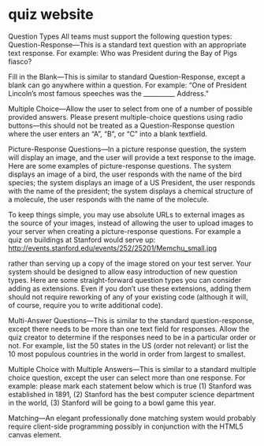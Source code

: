 # quiz website 


Question Types
All teams must support the following question types:
Question-Response—This is a standard text question with an appropriate text response. For example: Who was President during the Bay of Pigs fiasco?

Fill in the Blank—This is similar to standard Question-Response, except a blank can go anywhere within a question. For example: “One of President Lincoln’s most famous speeches was the __________ Address.”

Multiple Choice—Allow the user to select from one of a number of possible provided answers. Please present multiple-choice questions using radio buttons—this should not be treated as a Question-Response question where the user enters an “A”, “B”, or “C” into a blank textfield.


Picture-Response Questions—In a picture response question, the system will display an image, and the user will provide a text response to the image. Here are some examples of picture-response questions. The system displays an image of a bird, the user responds with the name of the bird species; the system displays an image of a US President, the user responds with the name of the president; the system displays a chemical structure of a molecule, the user responds with the name of the molecule.

To keep things simple, you may use absolute URLs to external images as the source of your images, instead of allowing the user to upload images to your server when creating a picture-response questions. For example a quiz on buildings at Stanford would serve up:
http://events.stanford.edu/events/252/25201/Memchu_small.jpg

rather than serving up a copy of the image stored on your test server.
Your system should be designed to allow easy introduction of new question types. Here are some straight-forward question types you can consider adding as extensions. Even if you don’t use these extensions, adding them should not require reworking of any of your existing code (although it will, of course, require you to write additional code).

Multi-Answer Questions—This is similar to the standard question-response, except there needs to be more than one text field for responses. Allow the quiz creator to determine if the responses need to be in a particular order or not. For example, list the 50 states in the US (order not relevant) or list the 10 most populous countries in the world in order from largest to smallest.

Multiple Choice with Multiple Answers—This is similar to a standard multiple choice question, except the user can select more than one response. For example: please mark each statement below which is true (1) Stanford was established in 1891, (2) Stanford has the best computer science department in the world, (3) Stanford will be going to a bowl game this year.

Matching—An elegant professionally done matching system would probably require client-side programming possibly in conjunction with the HTML5 canvas element. 
